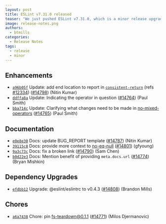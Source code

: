 ```yaml
---
layout: post
title: ESLint v7.31.0 released
teaser: "We just pushed ESLint v7.31.0, which is a minor release upgrade of ESLint. This release adds some new features and fixes several bugs found in the previous release."
image: release-notes.png
authors:
  - btmills
categories:
  - Release Notes
tags:
  - release
  - minor
---
```



## Enhancements

* [`a96b05f`](https://github.com/eslint/eslint/commit/a96b05f6c5649cfee112d605c91d95aa191e2f78) Update: add end location to report in [`consistent-return`](/docs/rules/consistent-return) (refs [#12334](https://github.com/eslint/eslint/issues/12334)) ([#14798](https://github.com/eslint/eslint/issues/14798)) (Nitin Kumar)
* [`ddffa8a`](https://github.com/eslint/eslint/commit/ddffa8ad58b4b124b08061e9045fdb5370cbdbe3) Update: Indicating the operator in question ([#14764](https://github.com/eslint/eslint/issues/14764)) (Paul Smith)
* [`bba714c`](https://github.com/eslint/eslint/commit/bba714c2ed813821ed288fbc07722cdde6e534fe) Update: Clarifying what changes need to be made in [no-mixed-operators](/docs/rules/no-mixed-operators) ([#14765](https://github.com/eslint/eslint/issues/14765)) (Paul Smith)

## Documentation

* [`e0e8e30`](https://github.com/eslint/eslint/commit/e0e8e308929c9c66612505f2da89043f8592eea7) Docs: update BUG_REPORT template ([#14787](https://github.com/eslint/eslint/issues/14787)) (Nitin Kumar)
* [`39115c8`](https://github.com/eslint/eslint/commit/39115c8b71d2629161359f6456f47fdbd552fddd) Docs: provide more context to [no-eq-null](/docs/rules/no-eq-null) ([#14801](https://github.com/eslint/eslint/issues/14801)) (gfyoung)
* [`9a3c73c`](https://github.com/eslint/eslint/commit/9a3c73c130d437a65f4edba0dcb63390e68cac41) Docs: fix a broken link ([#14790](https://github.com/eslint/eslint/issues/14790)) (Sam Chen)
* [`b0d22e3`](https://github.com/eslint/eslint/commit/b0d22e3eff18ea7f08189134c07cddceaec69a09) Docs: Mention benefit of providing `meta.docs.url` ([#14774](https://github.com/eslint/eslint/issues/14774)) (Bryan Mishkin)

## Dependency Upgrades

* [`efdbb12`](https://github.com/eslint/eslint/commit/efdbb1227019427ec2d968a8d6e9151dd8a77c35) Upgrade: @eslint/eslintrc to v0.4.3 ([#14808](https://github.com/eslint/eslint/issues/14808)) (Brandon Mills)

## Chores

* [`a6a7438`](https://github.com/eslint/eslint/commit/a6a7438502abc6a1e29ec35cfbe2058ffc0803b1) Chore: pin fs-teardown@0.1.1 ([#14771](https://github.com/eslint/eslint/issues/14771)) (Milos Djermanovic)
